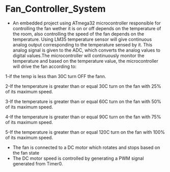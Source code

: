 # Fan_Controller_System
- An embedded project using ATmega32 microcontroller responsible for controlling the fan wether it is on or off depends on the temperature of the room, also controlling the speed of the fan depends on the temperature. Using LM35 temperature sensor will give continuous analog output corresponding to the temperature sensed by it. This analog signal is given to the ADC, which converts the analog values to digital values.The microcontroller will continuously monitor the temperature and based on the temperature value, the microcontroller will drive the fan according to:

1-if the temp is less than 30C turn OFF the fann. 

2-If the temperature is greater than or equal 30C turn on the fan with 25% of its maximum speed. 

3-If the temperature is greater than or equal 60C turn on the fan with 50% of its maximum speed. 

4-If the temperature is greater than or equal 90C turn on the fan with 75% of its maximum speed. 

5-If the temperature is greater than or equal 120C turn on the fan with 100% of its maximum speed.

- The fan is connected to a DC motor which rotates and stops based on the fan state
- The DC motor speed is controlled by generating a PWM signal generated from Timer0.
